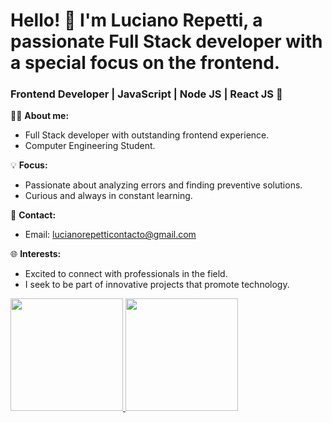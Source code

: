 # Hello! 👋 I'm Luciano Repetti, a passionate Full Stack developer with a special focus on the frontend.

### **Frontend Developer | JavaScript | Node JS | React JS** 🚀



👨‍💻 **About me:**
- Full Stack developer with outstanding frontend experience.
- Computer Engineering Student.

💡 **Focus:**
- Passionate about analyzing errors and finding preventive solutions.
- Curious and always in constant learning.

📧 **Contact:**
- Email: lucianorepetticontacto@gmail.com

🌐 **Interests:**
- Excited to connect with professionals in the field.
- I seek to be part of innovative projects that promote technology.


<a href="https://github.com/AVS1508">
  <img height="180em" src="https://github-readme-stats-eight-theta.vercel.app/api?username=luciano-repetti&show_icons=true&theme=algolia&include_all_commits=true&count_private=true"/>
  <img height="180em" src="https://github-readme-stats-eight-theta.vercel.app/api/top-langs/?username=luciano-repetti&layout=compact&langs_count=8&theme=algolia"/>
</a>

<!---
luciano-repetti/luciano-repetti is a ✨ special ✨ repository because its `README.md` (this file) appears on your GitHub profile.
You can click the Preview link to take a look at your changes.
--->
